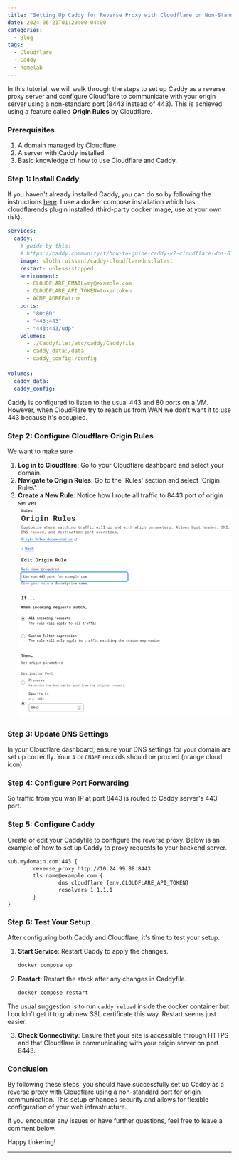 ```yaml
---
title: "Setting Up Caddy for Reverse Proxy with Cloudflare on Non-Standard Port"
date: 2024-06-21T01:20:00-04:00
categories:
  - Blog
tags:
  - Cloudflare
  - Caddy
  - homelab
---
```


In this tutorial, we will walk through the steps to set up Caddy as a reverse proxy server and configure Cloudflare to communicate with your origin server using a non-standard port (8443 instead of 443). This is achieved using a feature called **Origin Rules** by Cloudflare.


### Prerequisites

1. A domain managed by Cloudflare.
2. A server with Caddy installed.
3. Basic knowledge of how to use Cloudflare and Caddy.

### Step 1: Install Caddy

If you haven't already installed Caddy, you can do so by following the instructions [here](https://caddyserver.com/docs/install).
I use a docker compose installation which has cloudflarends plugin installed (third-party docker image, use at your own risk). 

```yaml
services:
  caddy:
    # guide by this:
    # https://caddy.community/t/how-to-guide-caddy-v2-cloudflare-dns-01-via-docker/8007
    image: slothcroissant/caddy-cloudflaredns:latest
    restart: unless-stopped
    environment:
      - CLOUDFLARE_EMAIL=my@example.com
      - CLOUDFLARE_API_TOKEN=tokentoken
      - ACME_AGREE=true
    ports:
      - "80:80"
      - "443:443"
      - "443:443/udp"
    volumes:
      - ./Caddyfile:/etc/caddy/Caddyfile
      - caddy_data:/data
      - caddy_config:/config

volumes:
  caddy_data:
  caddy_config:
```


Caddy is configured to listen to the usual 443 and 80 ports on a VM. However, when CloudFlare try to reach us from WAN we don't want it to use 443 because it's occupied.

### Step 2: Configure Cloudflare Origin Rules

We want to make sure

1. **Log in to Cloudflare**: Go to your Cloudflare dashboard and select your domain.
2. **Navigate to Origin Rules**: Go to the 'Rules' section and select 'Origin Rules'.
3. **Create a New Rule**: Notice how I route all traffic to 8443 port of origin server ![See this pic](/assets/images/origin-rules.png)

### Step 3: Update DNS Settings

In your Cloudflare dashboard, ensure your DNS settings for your domain are set up correctly. Your `A` or `CNAME` records should be proxied (orange cloud icon).

### Step 4: Configure Port Forwarding

So traffic from you wan IP at port 8443 is routed to Caddy server's 443 port.

### Step 5: Configure Caddy

Create or edit your Caddyfile to configure the reverse proxy. Below is an example of how to set up Caddy to proxy requests to your backend server.

```
sub.mydomain.com:443 {
        reverse_proxy http://10.24.99.88:8443
        tls name@example.com {
                dns cloudflare {env.CLOUDFLARE_API_TOKEN}
                resolvers 1.1.1.1
        }
}

```

### Step 6: Test Your Setup

After configuring both Caddy and Cloudflare, it's time to test your setup.

1. **Start Service**: Restart Caddy to apply the changes.
    ```bash
    docker compose up
    ```
2. **Restart**: Restart the stack after any changes in Caddyfile.
    ```bash
    docker compose restart
    ```

The usual suggestion is to run `caddy reload` inside the docker container but I couldn't get it to grab new SSL certificate this way. Restart seems just easier.

3. **Check Connectivity**: Ensure that your site is accessible through HTTPS and that Cloudflare is communicating with your origin server on port 8443.

### Conclusion

By following these steps, you should have successfully set up Caddy as a reverse proxy with Cloudflare using a non-standard port for origin communication. This setup enhances security and allows for flexible configuration of your web infrastructure.

If you encounter any issues or have further questions, feel free to leave a comment below.

Happy tinkering!

---


